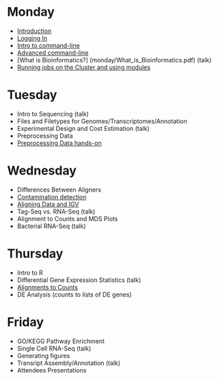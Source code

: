 Monday
=======

* [Introduction](monday/Introduction.pdf)
* [Logging In](monday/logging-in)
* [Intro to command-line](monday/intro)
* [Advanced command-line](monday/advanced-command-line)
* [What is Bioinformatics?] (monday/What_is_Bioinformatics.pdf) (talk)
* [Running jobs on the Cluster and using modules](monday/cluster)


Tuesday
=======

* Intro to Sequencing (talk)
* Files and Filetypes for Genomes/Transcriptomes/Annotation
* Experimental Design and Cost Estimation (talk)
* Preprocessing Data
* [Preprocessing Data hands-on](tuesday/preproc)


Wednesday
==========

* Differences Between Aligners
* [Contamination detection](wednesday/contamination)
* [Aligning Data and IGV](wednesday/alignment)
* Tag-Seq vs. RNA-Seq (talk)
* Alignment to Counts and MDS Plots
* Bacterial RNA-Seq (talk)


Thursday
==========

* Intro to R
* Differential Gene Expression Statistics (talk)
* [Alignments to Counts](thursday/counts)
* DE Analysis (counts to lists of DE genes)


Friday
=======

* GO/KEGG Pathway Enrichment
* Single Cell RNA-Seq (talk)
* Generating figures
* Transript Assembly/Annotation (talk)
* Attendees Presentations


